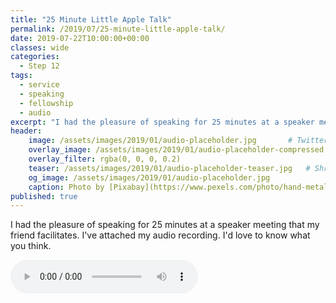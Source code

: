```yaml
---
title: "25 Minute Little Apple Talk"
permalink: /2019/07/25-minute-little-apple-talk/
date: 2019-07-22T10:00:00+00:00
classes: wide
categories:
  - Step 12
tags:
  - service
  - speaking
  - fellowship
  - audio
excerpt: "I had the pleasure of speaking for 25 minutes at a speaker meeting that my friend facilitates. I've attached my audio recording. I'd love to know what you think."
header:
    image: /assets/images/2019/01/audio-placeholder.jpg       # Twitter (use 'overlay_image')
    overlay_image: /assets/images/2019/01/audio-placeholder-compressed.jpg  # Article header at 2048x768
    overlay_filter: rgba(0, 0, 0, 0.2)
    teaser: /assets/images/2019/01/audio-placeholder-teaser.jpg   # Shrink image to 575x216
    og_image: /assets/images/2019/01/audio-placeholder.jpg
    caption: Photo by [Pixabay](https://www.pexels.com/photo/hand-metal-music-musician-33779/) from Pexels 
published: true
---
```


I had the pleasure of speaking for 25 minutes at a speaker meeting that my friend facilitates. I've attached my audio recording. I'd love to know what you think.

<audio controls>
  <source src="/assets/audio/2019-07-22 Little Apple 25 Min_mixdown.mp3" type="audio/mp3">
</audio>
